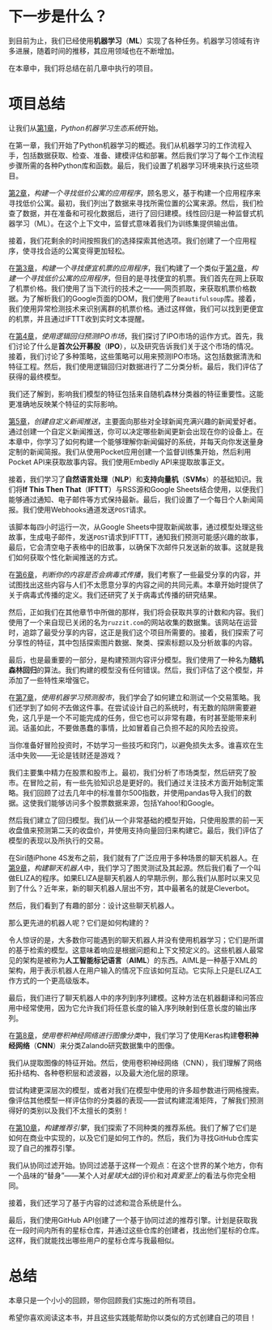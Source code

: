 # 下一步是什么？

到目前为止，我们已经使用**机器学习**（**ML**）实现了各种任务。机器学习领域有许多进展，随着时间的推移，其应用领域也在不断增加。

在本章中，我们将总结在前几章中执行的项目。

# 项目总结

让我们从[第1章](32e9f384-e739-4a1c-833e-11ee40051ac8.xhtml)，*Python机器学习生态系统*开始。

在第一章，我们开始了Python机器学习的概述。我们从机器学习的工作流程入手，包括数据获取、检查、准备、建模评估和部署。然后我们学习了每个工作流程步骤所需的各种Python库和函数。最后，我们设置了机器学习环境来执行这些项目。

[第2章](75c4451a-b290-4625-955d-8418bfaf852b.xhtml)，*构建一个寻找低价公寓的应用程序*，顾名思义，基于构建一个应用程序来寻找低价公寓。最初，我们列出了数据来寻找所需位置的公寓来源。然后，我们检查了数据，并在准备和可视化数据后，进行了回归建模。线性回归是一种监督式机器学习（ML）。在这个上下文中，监督式意味着我们为训练集提供输出值。

接着，我们花剩余的时间按照我们的选择探索其他选项。我们创建了一个应用程序，使寻找合适的公寓变得更加轻松。

在[第3章](73ff80b5-e844-4791-bf95-b678215c00a8.xhtml)，*构建一个寻找便宜机票的应用程序*，我们构建了一个类似于[第2章](75c4451a-b290-4625-955d-8418bfaf852b.xhtml)，*构建一个寻找低价公寓的应用程序*，但目的是寻找便宜的机票。我们首先在网上获取了机票价格。我们使用了当下流行的技术之一——网页抓取，来获取机票价格数据。为了解析我们的Google页面的DOM，我们使用了`Beautifulsoup`库。接着，我们使用异常检测技术来识别离群的机票价格。通过这样做，我们可以找到更便宜的机票，并且通过IFTTT收到实时文本提醒。

在[第4章](62de7683-c87e-4ddd-b27a-55be8ce501a9.xhtml)，*使用逻辑回归预测IPO市场*，我们探讨了IPO市场的运作方式。首先，我们讨论了什么是**首次公开募股**（**IPO**），以及研究告诉我们关于这个市场的情况。接着，我们讨论了多种策略，这些策略可以用来预测IPO市场。这包括数据清洗和特征工程。然后，我们使用逻辑回归对数据进行了二分类分析。最后，我们评估了获得的最终模型。

我们还了解到，影响我们模型的特征包括来自随机森林分类器的特征重要性。这能更准确地反映某个特征的实际影响。

[第5章](0f9be478-251c-40ea-9aa7-2e7a6941199f.xhtml)，*创建自定义新闻推送*，主要面向那些对全球新闻充满兴趣的新闻爱好者。通过创建一个自定义新闻推送，你可以决定哪些新闻更新会出现在你的设备上。在本章中，你学习了如何构建一个能够理解你新闻偏好的系统，并每天向你发送量身定制的新闻简报。我们从使用Pocket应用创建一个监督训练集开始，然后利用Pocket API来获取故事内容。我们使用Embedly API来提取故事正文。

接着，我们学习了**自然语言处理**（**NLP**）和**支持向量机**（**SVMs**）的基础知识。我们将**If This Then That**（**IFTTT**）与RSS源和Google Sheets结合使用，以便我们能够通过通知、电子邮件等方式保持最新。最后，我们设置了一个每日个人新闻简报。我们使用Webhooks通道发送`POST`请求。

该脚本每四小时运行一次，从Google Sheets中提取新闻故事，通过模型处理这些故事，生成电子邮件，发送`POST`请求到IFTTT，通知我们预测可能感兴趣的故事，最后，它会清空电子表格中的旧故事，以确保下次邮件只发送新的故事。这就是我们如何获取个性化新闻推送的方式。

在[第6章](5c87cb71-18aa-401c-bcf0-f6142bdd4250.xhtml)，*判断你的内容是否会病毒式传播*，我们考察了一些最受分享的内容，并试图找出这些内容与人们不太愿意分享的内容之间的共同元素。本章开始时提供了关于病毒式传播的定义。我们还研究了关于病毒式传播的研究结果。

然后，正如我们在其他章节中所做的那样，我们将会获取共享的计数和内容。我们使用了一个来自现已关闭的名为`ruzzit.com`的网站收集的数据集。该网站在运营时，追踪了最受分享的内容，这正是我们这个项目所需要的。接着，我们探索了可分享性的特征，其中包括探索图片数据、聚类、探索标题以及分析故事的内容。

最后，也是最重要的一部分，是构建预测内容评分模型。我们使用了一种名为**随机森林回归**的算法。我们构建的模型没有任何错误。然后，我们评估了这个模型，并添加了一些特性来增强它。

在[第7章](030a0c35-a14e-48a0-984b-af0c01f9377b.xhtml)，*使用机器学习预测股市*，我们学会了如何建立和测试一个交易策略。我们还学到了如何*不*去做这件事。在尝试设计自己的系统时，有无数的陷阱需要避免，这几乎是一个不可能完成的任务，但它也可以非常有趣，有时甚至能带来利润。话虽如此，不要做愚蠢的事情，比如冒着自己负担不起的风险去投资。

当你准备好冒险投资时，不妨学习一些技巧和窍门，以避免损失太多。谁喜欢在生活中失败——无论是钱财还是游戏？

我们主要集中精力在股票和股市上。最初，我们分析了市场类型，然后研究了股市。在冒险之前，有一些先验知识总是更好的。我们通过关注技术方面开始制定策略。我们回顾了过去几年中的标准普尔500指数，并使用pandas导入我们的数据。这使我们能够访问多个股票数据来源，包括Yahoo!和Google。

然后我们建立了回归模型。我们从一个非常基础的模型开始，只使用股票的前一天收盘值来预测第二天的收盘价，并使用支持向量回归来构建它。最后，我们评估了模型的表现以及所执行的交易。

在Siri随iPhone 4S发布之前，我们就有了广泛应用于多种场景的聊天机器人。在[第9章](f84d1bd3-b045-4747-abd7-66ae24d1db66.xhtml)，*构建聊天机器人*中，我们学习了图灵测试及其起源。然后我们看了一个叫做ELIZA的程序。如果ELIZA是聊天机器人的早期示例，那么我们从那时以来又见到了什么？近年来，新的聊天机器人层出不穷，其中最著名的就是Cleverbot。

然后，我们看到了有趣的部分：设计这些聊天机器人。

那么更先进的机器人呢？它们是如何构建的？

令人惊讶的是，大多数你可能遇到的聊天机器人并没有使用机器学习；它们是所谓的基于检索的模型。这意味着响应是根据问题和上下文预定义的。这些机器人最常见的架构是被称为**人工智能标记语言**（**AIML**）的东西。AIML是一种基于XML的架构，用于表示机器人在用户输入的情况下应该如何互动。它实际上只是ELIZA工作方式的一个更高级版本。

最后，我们进行了聊天机器人中的序列到序列建模。这种方法在机器翻译和问答应用中经常使用，因为它允许我们将任意长度的输入序列映射到任意长度的输出序列。

在[第8章](5df6fae8-a5c0-4fab-8508-baef0085b4f5.xhtml)，*使用卷积神经网络进行图像分类*中，我们学习了使用Keras构建**卷积神经网络**（**CNN**）来分类Zalando研究数据集中的图像。

我们从提取图像的特征开始。然后，使用卷积神经网络（CNN），我们理解了网络拓扑结构、各种卷积层和滤波器，以及最大池化层的原理。

尝试构建更深层次的模型，或者对我们在模型中使用的许多超参数进行网格搜索。像评估其他模型一样评估你的分类器的表现——尝试构建混淆矩阵，了解我们预测得好的类别以及我们不太擅长的类别！

在[第10章](b23a1432-191f-42f7-b5d5-f2cbaea4d041.xhtml)，*构建推荐引擎*，我们探索了不同种类的推荐系统。我们了解了它们是如何在商业中实现的，以及它们是如何工作的。然后，我们为寻找GitHub仓库实现了自己的推荐引擎。

我们从协同过滤开始。协同过滤基于这样一个观点：在这个世界的某个地方，你有一个品味的“替身”——某个人对*星球大战*的评价和对*真爱至上*的看法与你完全相同。

接着，我们还学习了基于内容的过滤和混合系统是什么。

最后，我们使用GitHub API创建了一个基于协同过滤的推荐引擎。计划是获取我在一段时间内所有的星标仓库，并通过这些仓库的创建者，找出他们星标的仓库。这样，我们就能找出哪些用户的星标仓库与我最相似。

# 总结

本章只是一个小小的回顾，带你回顾我们实施过的所有项目。

希望你喜欢阅读这本书，并且这些实践能帮助你以类似的方式创建自己的项目！
